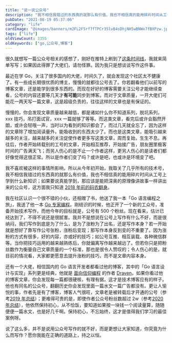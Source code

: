 ```yaml
---
title: "说一说公众号"
description: "我不相信我错过的东西真的就那么有价值，我也不相信真的能用碎片时间从工号上学到什么新知识"
pubDate: "2021-08-19 05:37:06"
category: "life"
cardImage: "@images/banners/m2FL2F5rf7fTPCr35lvB4sDhjNH5wBNWx7fBXPzw.jpeg"
tags: ["life"]
oldViewCount: 3355
oldKeywords: ["go,公众号,博客"]
---
```


很久就想写一篇公众号相关的感想了，刚好在推特上刷到了[这条时间线](https://twitter.com/yihong0618/status/1428176270446059524)，我就来简单写写；如果因此得罪了大佬们，请勿怪罪。因为我只是想谈谈写作这件事。

最近在学 Go，关注了很多国内的大佬，时间久了，就会发现这个社区太不健康了。有一些成长期很优质的博主，慢慢的就都往公号去了。你若翻看他们以前写的博客文章，还是能学到很多东西的。而现在好好的博客需要关注公号才能继续查看，公号的内容还要等几天才**有可能**同步到博客。而对于文章质量，一开大佬们可能花一两天写一篇文章，这是超级负责的，往往这样的文章也是有保证的。

慢慢的，你会发现文章质量越来越低，都是诸如什么你不知道系列，脱坑系列，xxx 技巧，吊打面试官，xxx 一篇就够了等等。而这类文章，看完后或许会豁然开朗，或许会轻哦一声，当时以为看到的知识都会了，而过几天就全忘了，因为这样的文章除了增加阅读量外，能吸收到的东西太少了。而也是这类文章，能吸引越来越多的关注，越来越多的关注促使作者更多写这类文章，周而复始，生生不息。再往后，作者开始转载别的工号的文章，开始相互推荐，开始接广告，朋友圈里极客时间的广告满天飞；而另人伤心的是不止一个作者这样，更另人伤心的是读者们都好像觉得这很正常。所以是作者们变了吗？或许是吧，也或许是环境变了吧。

我不喜欢被这样的事情所影响，所以从今年初开始，我取关了几乎所有的技术号，我不相信我错过的东西真的就那么有价值，我也不相信真的能用碎片时间从工号上学到什么新知识；如果要说真能学到，那应该是能把深奥的原理像讲故事一样讲出来的公众号，这方面我只知道 [2018 年前的码农翻身](https://mp.weixin.qq.com/s/Cpxiq7EuMtfAC8f4BmVIOQ)。

我在社区认识一个很不错的小伙，还相赠了书，他送了我一本「Go 语言编程之旅」，我送了他一本 [Go 专家编程](https://book.douban.com/subject/35144587/)。刚结识的时候，他正开了一个新的工众号，准备开始技术写作，而他今年的目标就是，公号有 500 个粉丝。现在看来，估计已经达到了，不得不说还是很腻害。我并不是想说在公号上写作有什么不好，而是很纳闷，我们写作到底是为了什么，是为了涨粉为了出名，还是写作本身？若一开始就是想好了靠写作公号张粉，涨粉后变现；那写作本身反到变的不重要了。因为涨粉的方式有很多，好的内容，亦或好的技巧；如公号互推、相互装载、各种微信群等。当你把技巧运用的越来越熟练后，你就偏离写作越来越远了。但若你只是把粉丝数作为衡量自己文章质量的一个标准，那也是很令人赞叹的；令人伤心的是，就目前的情况看，大家都更愿意去提升涨粉的技巧，而不是文章内容本身。

还有一个大佬，相信国内的 Go 语言开发者都看过他的博客，其中的「Go 语言设计与实现」系列更是经典，他就是 [面向信仰编程](https://draveness.me/) 的作者 [Draven](https://twitter.com/draven0xff)。如果你看过他的博客文章，你会发现每一篇都很硬核，有理有据，这才是技术博客应有的样子。他也有同名的公众号，翻翻历史你会发现里面一篇水文一篇广告都没有。更让人愉悦的事，作者先是有了博客，博客人气很旺，文章老是被转载后才开通的公号（参考[2019 年总结](https://draveness.me/2019-summary/#%E7%A4%BE%E4%BA%A4%E7%BD%91%E7%BB%9C)）；更难得可贵的是，即使作者公众号粉丝数超过 2w（参考[2020 年总结](https://draveness.me/2020-summary/#%E7%A4%BE%E4%BA%A4%E7%BD%91%E7%BB%9C)），他依然保持初心，从不恰饭，要知道如果按一块钱一个阅读量算，随随便便一篇水文，也是好几千啊。保持初心，不忘始终，这才是值得我们学习的最佳案例呀。

说了这么多，并不是说用公众号写作的就不好，而是更想让大家知道，你究竟为什么而写作？愿你我能在正确的道路上，持之以恒。
